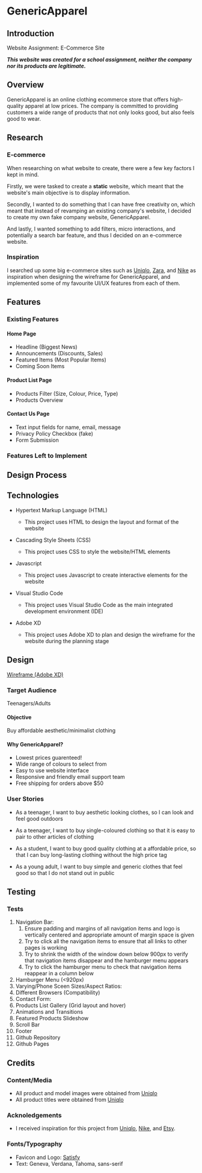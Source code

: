 # GenericApparel

## Introduction
Website Assignment: E-Commerce Site

***This website was created for a school assignment, neither the company nor its products are legitimate.***

## Overview
GenericApparel is an online clothing ecommerce store that offers high-quality apparel at low prices. The company is committed to providing customers a wide range of products that not only looks good, but also feels good to wear.

## Research

### E-commerce 
When researching on what website to create, there were a few key factors I kept in mind. 

Firstly, we were tasked to create a **static** website, which meant that the website's main objective is to display information.

Secondly, I wanted to do something that I can have free creativity on, which meant that instead of revamping an existing company's website, I decided to create my own fake company website, GenericApparel.

And lastly, I wanted something to add filters, micro interactions, and potentially a search bar feature, and thus I decided on an e-commerce website.

### Inspiration
I searched up some big e-commerce sites such as [Uniqlo](https://www.uniqlo.com/), [Zara](https://www.zara.com/), and [Nike](https://www.nike.com/) as inspiration when designing the wireframe for GenericApparel, and implemented some of my favourite UI/UX features from each of them.

## Features

### Existing Features

#### Home Page
- Headline (Biggest News)
- Announcements (Discounts, Sales)
- Featured Items (Most Popular Items)
- Coming Soon Items

#### Product List Page
- Products Filter (Size, Colour, Price, Type)
- Products Overview

#### Contact Us Page
- Text input fields for name, email, message
- Privacy Policy Checkbox (fake)
- Form Submission

### Features Left to Implement

## Design Process

## Technologies
- Hypertext Markup Language (HTML)
  - This project uses HTML to design the layout and format of the website

- Cascading Style Sheets (CSS)
  - This project uses CSS to style the website/HTML elements

- Javascript
  - This project uses Javascript to create interactive elements for the website

- Visual Studio Code
  - This project uses Visual Studio Code as the main integrated development environment (IDE)

- Adobe XD
  - This project uses Adobe XD to plan and design the wireframe for the website during the planning stage

## Design
[Wireframe (Adobe XD)](https://xd.adobe.com/view/13933579-7eef-434c-9168-156d16580a80-46c0/?fullscreen)

### Target Audience
Teenagers/Adults

#### Objective
Buy affordable aesthetic/minimalist clothing

#### Why GenericApparel?
- Lowest prices guarenteed!
- Wide range of colours to select from
- Easy to use website interface
- Responsive and friendly email support team
- Free shipping for orders above $50

### User Stories
- As a teenager, I want to buy aesthetic looking clothes, so I can look and feel good outdoors

- As a teenager, I want to buy single-coloured clothing so that it is easy to pair to other articles of clothing

- As a student, I want to buy good quality clothing at a affordable price, so that I can buy long-lasting clothing without the high price tag

- As a young adult, I want to buy simple and generic clothes that feel good so that I do not stand out in public

## Testing
### Tests
1. Navigation Bar:
    1. Ensure padding and margins of all navigation items and logo is vertically centered and appropriate amount of margin space is given
    2. Try to click all the navigation items to ensure that all links to other pages is working
    3. Try to shrink the width of the window down below 900px to verify that navigation items disappear and the hamburger menu appears
    4. Try to click the hamburger menu to check that navigation items reappear in a column below
2. Hamburger Menu (<920px)
3. Varying/Phone Sceen Sizes/Aspect Ratios:
4. Different Browsers (Compatibility)
5. Contact Form:
6. Products List Gallery (Grid layout and hover)
7. Animations and Transitions
8. Featured Products Slideshow
9. Scroll Bar
10. Footer
11. Github Repository
12. Github Pages


## Credits
### Content/Media
- All product and model images were obtained from [Uniqlo](https://www.uniqlo.com/)
- All product titles were obtained from [Uniqlo](https://www.uniqlo.com/)

### Acknoledgements
- I received inspiration for this project from [Uniqlo](https://www.uniqlo.com/), [Nike](https://www.nike.com/), and [Etsy](https://www.etsy.com/).

### Fonts/Typography
- Favicon and Logo: [Satisfy](https://fonts.google.com/specimen/Satisfy)
- Text: Geneva, Verdana, Tahoma, sans-serif